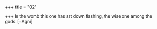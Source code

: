 +++
title = "02"

+++
In the womb this one has sat down flashing, the wise one among the  gods. [=Agni]